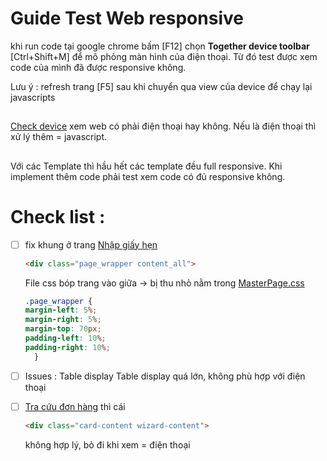 ﻿# Guide Test Web responsive 
  khi run code tại google chrome bấm [F12] chọn **Together device toolbar** [Ctrl+Shift+M] để mô phỏng màn hình của điện thoại. Từ đó test được xem code của mình đã được responsive không. 
  
  Lưu ý  : refresh trang [F5] sau khi chuyển qua view của device để chạy lại javascripts
##
[Check device](https://stackoverflow.com/questions/3514784/what-is-the-best-way-to-detect-a-mobile-device) xem web có phải điện thoại hay không. Nếu là điện thoại thì xử lý thêm = javascript.
##
Với các Template thì hầu hết các template đều full responsive. Khi implement thêm code phải test xem code có đủ responsive không.

# Check list : 

- [ ] fix khung ở trang [Nhập giấy hẹn](https://vnpost.azurewebsites.net/giay-hen/nhap-giay-hen)
    ````html 
    <div class="page_wrapper content_all"> 
    ````
    
    File css bóp trang vào giữa -> bị thu nhỏ nằm trong [MasterPage.css](vnpost_ocr_system/CustomCSS/MasterPage/MasterPage.css)
    ````css
    .page_wrapper {
    margin-left: 5%; 
    margin-right: 5%; 
    margin-top: 70px;
    padding-left: 10%; 
    padding-right: 10%;
      }
    ````

- [ ] Issues : Table display Table display quá lớn, không phù hợp với điện thoại
- [ ] [Tra cứu đơn hàng](https://vnpost.azurewebsites.net/giay-hen/trang-thai-giay-hen) thì cái 
    ````html
    <div class="card-content wizard-content">
    ````
    không hợp lý, bỏ đi khi xem = điện thoại
